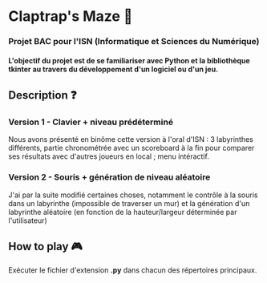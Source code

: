 # Claptrap's Maze 🤖

### Projet BAC pour l'ISN (Informatique et Sciences du Numérique)
#### L'objectif du projet est de se familiariser avec Python et la bibliothèque tkinter au travers du développement d'un logiciel ou d'un jeu.

## Description ❓
### Version 1 - Clavier + niveau prédéterminé

Nous avons présenté en binôme cette version à l'oral d'ISN : 3 labyrinthes différents, partie chronométrée avec un scoreboard à la fin pour comparer ses résultats avec d'autres joueurs en local ; menu intéractif.

### Version 2 - Souris + génération de niveau aléatoire

J'ai par la suite modifié certaines choses, notamment le contrôle à la souris dans un labyrinthe (impossible de traverser un mur) et la génération d'un labyrinthe aléatoire (en fonction de la hauteur/largeur déterminée par l'utilisateur)

## How to play 🎮

Exécuter le fichier d'extension **.py** dans chacun des répertoires principaux.
